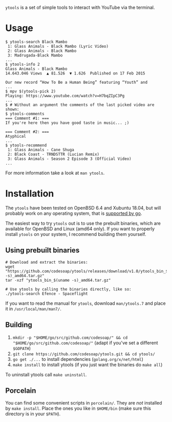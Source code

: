 `ytools` is a set of simple tools to interact with YouTube via the terminal.

# Usage
```console
$ ytools-search Black Mambo
 1: Glass Animals - Black Mambo (Lyric Video)
 2: Glass Animals - Black Mambo
 3: Madrugada-Black Mambo
...
$ ytools-info 2
Glass Animals - Black Mambo
14.643.046 Views  ▲ 81.526  ▼ 1.626  Published on 17 Feb 2015

Our new record “How To Be a Human Being” featuring “Youth” and
...
$ mpv $(ytools-pick 2)
Playing: https://www.youtube.com/watch?v=H7bqZIpC3Pg
...
$ # Without an argument the comments of the last picked video are shown:
$ ytools-comments
=== Comment #1: ===
If you're here then you have good taste in music... ;)

=== Comment #2: ===
Atyphical
...
$ ytools-recommend
 1: Glass Animals - Cane Shuga
 2: Black Coast - TRNDSTTR (Lucian Remix)
 3: Glass Animals - Season 2 Episode 3 (Official Video)
...
```

For more information take a look at `man ytools`.

# Installation
The `ytools` have been tested on OpenBSD 6.4 and Xubuntu 18.04, but
will probably work on any operating system, that is [supported by
go](https://github.com/golang/go/wiki/GoArm#introduction).

The easiest way to try `ytools` out is to use the prebuilt binaries,
which are available for OpenBSD and Linux (amd64 only). If you want
to properly install `ytools` on your system, I recommend building
them yourself.

## Using prebuilt binaries
```shell
# Download and extract the binaries:
wget "https://github.com/codesoap/ytools/releases/download/v1.0/ytools_bin_$(uname -s)_amd64.tar.gz"
tar -xzf "ytools_bin_$(uname -s)_amd64.tar.gz"

# Use ytools by calling the binaries directly, like so:
./ytools-search Efence - Spaceflight
```

If you want to read the manual for `ytools`, download `man/ytools.7`
and place it in `/usr/local/man/man7/`.

## Building
1. `mkdir -p "$HOME/go/src/github.com/codesoap/" && cd "$HOME/go/src/github.com/codesoap/"`
   (adapt if you've set a different `$GOPATH`)
2. `git clone https://github.com/codesoap/ytools.git && cd ytools/`
3. `go get ./...` to install dependencies (`golang.org/x/net/html`)
4. `make install` to install ytools (if you just want the binaries do
   `make all`)

To uninstall ytools call `make uninstall`.

## Porcelain
You can find some convenient scripts in `porcelain/`. They are *not*
installed by `make install`. Place the ones you like in `$HOME/bin`
(make sure this directory is in your `$PATH`).
